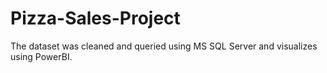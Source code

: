 # Pizza-Sales-Project
The dataset was cleaned and queried using MS SQL Server and visualizes using PowerBI.
